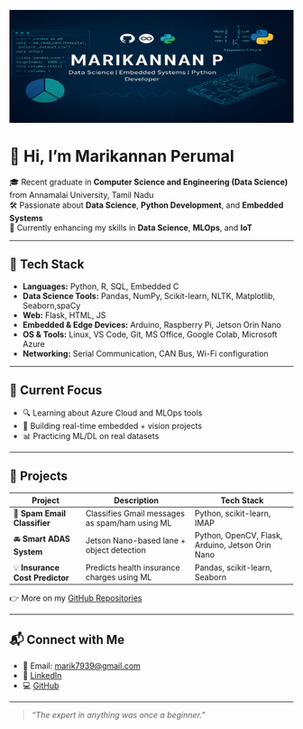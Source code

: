 <p align="center">
  <img src="https://github.com/18mk04/18mk04/blob/main/banner.png" alt="Marikannan P Banner" width="800" height="200">
</p>

# 👋 Hi, I’m Marikannan Perumal

🎓 Recent graduate in **Computer Science and Engineering (Data Science)** from Annamalai University, Tamil Nadu  
🛠️ Passionate about **Data Science**, **Python Development**, and **Embedded Systems**  
🚀 Currently enhancing my skills in **Data Science**, **MLOps**, and **IoT**

---

## 🔧 Tech Stack
- **Languages:** Python, R, SQL, Embedded C
- **Data Science Tools:** Pandas, NumPy, Scikit-learn, NLTK, Matplotlib, Seaborn,spaCy
- **Web:** Flask, HTML, JS
- **Embedded & Edge Devices:** Arduino, Raspberry Pi, Jetson Orin Nano
- **OS & Tools:** Linux, VS Code, Git, MS Office, Google Colab, Microsoft Azure
- **Networking:** Serial Communication, CAN Bus, Wi-Fi configuration

---

## 🌱 Current Focus
- 🔍 Learning about Azure Cloud and MLOps tools
- 🤖 Building real-time embedded + vision projects
- 📊 Practicing ML/DL on real datasets

---

## 📁 Projects

| Project | Description | Tech Stack |
|--------|-------------|------------|
| 🔐 **Spam Email Classifier** | Classifies Gmail messages as spam/ham using ML | Python, scikit-learn, IMAP |
| 🚘 **Smart ADAS System** | Jetson Nano-based lane + object detection | Python, OpenCV, Flask, Arduino, Jetson Orin Nano |
| 💡 **Insurance Cost Predictor** | Predicts health insurance charges using ML | Pandas, scikit-learn, Seaborn |

👉 More on my [GitHub Repositories](https://github.com/18mk04)

---

## 📬 Connect with Me

- 📧 Email: [marik7939@gmail.com](mailto:marik7939@gmail.com)
- 🔗 [LinkedIn](https://www.linkedin.com/in/marik1804/)
- 💻 [GitHub](https://github.com/18mk04)

---

> _“The expert in anything was once a beginner.”_

